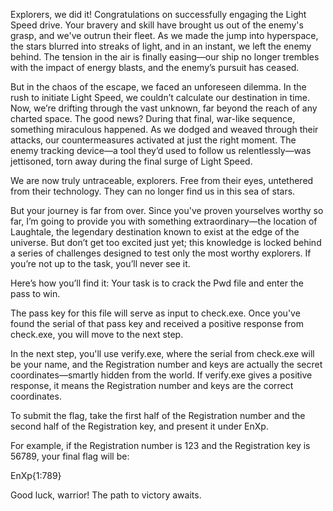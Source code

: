 Explorers, we did it! Congratulations on successfully engaging the Light Speed drive. Your bravery and skill have brought us out of the enemy's grasp, and we've outrun their fleet. As we made the jump into hyperspace, the stars blurred into streaks of light, and in an instant, we left the enemy behind. The tension in the air is finally easing—our ship no longer trembles with the impact of energy blasts, and the enemy’s pursuit has ceased.

But in the chaos of the escape, we faced an unforeseen dilemma. In the rush to initiate Light Speed, we couldn’t calculate our destination in time. Now, we’re drifting through the vast unknown, far beyond the reach of any charted space. The good news? During that final, war-like sequence, something miraculous happened. As we dodged and weaved through their attacks, our countermeasures activated at just the right moment. The enemy tracking device—a tool they’d used to follow us relentlessly—was jettisoned, torn away during the final surge of Light Speed.

We are now truly untraceable, explorers. Free from their eyes, untethered from their technology. They can no longer find us in this sea of stars.

But your journey is far from over. Since you've proven yourselves worthy so far, I’m going to provide you with something extraordinary—the location of Laughtale, the legendary destination known to exist at the edge of the universe. But don’t get too excited just yet; this knowledge is locked behind a series of challenges designed to test only the most worthy explorers. If you’re not up to the task, you’ll never see it.

Here’s how you’ll find it: Your task is to crack the Pwd file and enter the pass to win.

The pass key for this file will serve as input to check.exe. Once you've found the serial of that pass key and received a positive response from check.exe, you will move to the next step.

In the next step, you'll use verify.exe, where the serial from check.exe will be your name, and the Registration number and keys are actually the secret coordinates—smartly hidden from the world. If verify.exe gives a positive response, it means the Registration number and keys are the correct coordinates.

To submit the flag, take the first half of the Registration number and the second half of the Registration key, and present it under EnXp.

For example, if the Registration number is 123 and the Registration key is 56789, your final flag will be:

EnXp{1:789}

Good luck, warrior! The path to victory awaits.
